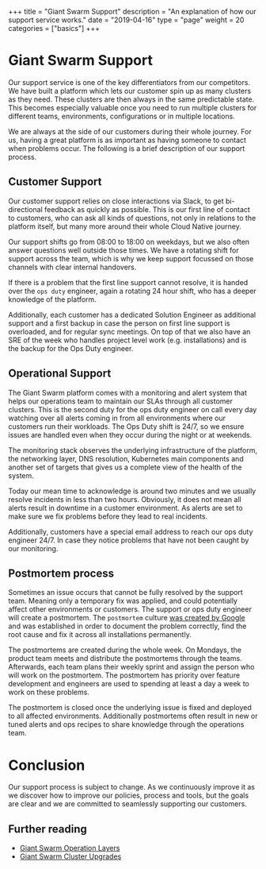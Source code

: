 +++
title = "Giant Swarm Support"
description = "An explanation of how our support service works."
date = "2019-04-16"
type = "page"
weight = 20
categories = ["basics"]
+++

# Giant Swarm Support

Our support service is one of the key differentiators from our competitors. We have built a platform which lets our customer spin up as many clusters as they need. These clusters are then always in the same predictable state. This becomes especially valuable once you need to run multiple clusters for different teams, environments, configurations or in multiple locations.

We are always at the side of our customers during their whole journey. For us, having a great platform is as important as having someone to contact when problems occur. The following is a brief description of our support process.

## Customer Support

Our customer support relies on close interactions via Slack, to get bi-directional feedback as quickly as possible. This is our first line of contact to customers, who can ask all kinds of questions, not only in relations to the platform itself, but many more around their whole Cloud Native journey.

Our support shifts go from 08:00 to 18:00 on weekdays, but we also often answer questions well outside those times. We have a rotating shift for support across the team, which is why we keep support focussed on those channels with clear internal handovers.

If there is a problem that the first line support cannot resolve, it is handed over the `ops duty` engineer, again a rotating 24 hour shift, who has a deeper knowledge of the platform.

Additionally, each customer has a dedicated Solution Engineer as additional support and a first backup in case the person on first line support is overloaded, and for regular sync meetings. On top of that we also have an SRE of the week who handles project level work (e.g. installations) and is the backup for the Ops Duty engineer. 

## Operational Support

The Giant Swarm platform comes with a monitoring and alert system that helps our operations team to maintain our SLAs through all customer clusters. This is the second duty for the ops duty engineer on call every day watching over all alerts coming in from all environments where our customers run their workloads. The Ops Duty shift is 24/7, so we ensure issues are handled even when they occur during the night or at weekends.

The monitoring stack observes the underlying infrastructure of the platform, the networking layer, DNS resolution, Kubernetes main components and another set of targets that gives us a complete view of the health of the system.

Today our mean time to acknowledge is around two minutes and we usually resolve incidents in less than two hours. Obviously, it does not mean all alerts result in downtime in a customer environment. As alerts are set to make sure we fix problems before they lead to real incidents.

Additionally, customers have a special email address to reach our ops duty engineer 24/7.  In case they notice problems that have not been caught by our monitoring.

## Postmortem process

Sometimes an issue occurs that cannot be fully resolved by the support team. Meaning only a temporary fix was applied, and could potentially affect other environments or customers. The support or ops duty engineer will create a postmortem. The `postmortem` culture [was created by Google](https://landing.google.com/sre/sre-book/chapters/postmortem-culture/) and was established in order to document the problem correctly, find the root cause and fix it across all installations permanently.

The postmortems are created during the whole week. On Mondays, the product team meets and distribute the postmortems through the teams. Afterwards, each team plans their weekly sprint and assign the person who will work on the postmortem. The postmortem has priority over feature development and engineers are used to spending at least a day a week to work on these problems.

The postmortem is closed once the underlying issue is fixed and deployed to all affected environments. Additionally postmortems often result in new or tuned alerts and ops recipes to share knowledge through the operations team.

# Conclusion

Our support process is subject to change. As we continuously improve it as we discover how to improve our policies, process and tools, but the goals are clear and we are committed to seamlessly supporting our customers.

## Further reading

- [Giant Swarm Operation Layers](https://docs.giantswarm.io/guides/giant-swarm-operation-layers/)
- [Giant Swarm Cluster Upgrades](https://docs.giantswarm.io/reference/cluster-upgrades/)
